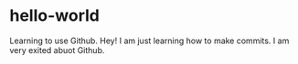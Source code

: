 # hello-world
Learning to use Github.
Hey! I am just learning how to make commits. I am very exited abuot Github.
